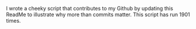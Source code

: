 I wrote a cheeky script that contributes to my Github by updating this ReadMe to illustrate why more than commits matter. This script has run 1901 times.